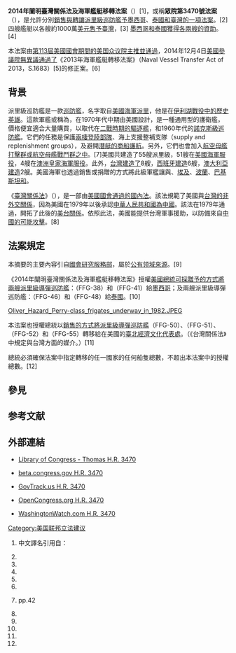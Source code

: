 **2014年闡明臺灣關係法及海軍艦艇移轉法案**（）\[1\]，或稱**眾院第3470號法案**（），是允許分別[銷售與轉讓](https://zh.wikipedia.org/wiki/銷售 "wikilink")[派里級巡防艦予](https://zh.wikipedia.org/wiki/派里級巡防艦 "wikilink")[墨西哥](../Page/墨西哥.md "wikilink")、[泰國和](https://zh.wikipedia.org/wiki/泰國 "wikilink")[臺灣的一項法案](../Page/臺灣.md "wikilink")。\[2\]四艘艦艇以各艘約1000萬[美元售予臺灣](../Page/美元.md "wikilink")，\[3\]
[墨西哥和](../Page/墨西哥.md "wikilink")[泰國獲得各兩艘的資助](https://zh.wikipedia.org/wiki/泰國 "wikilink")。\[4\]

本法案由[第113屆美國國會期間的](https://zh.wikipedia.org/wiki/第113屆美國國會 "wikilink")[美国众议院主推並通過](https://zh.wikipedia.org/wiki/美国众议院 "wikilink")，2014年12月4日[美國參議院無異議通過了](https://zh.wikipedia.org/wiki/美國參議院 "wikilink")《2013年海軍艦艇轉移法案》（Naval
Vessel Transfer Act of 2013，S.1683）\[5\]的修正案。\[6\]

## 背景

派里級巡防艦是一款[巡防艦](../Page/巡防艦.md "wikilink")，名字取自[美國海軍](../Page/美國海軍.md "wikilink")[派里](../Page/奧利弗·哈澤德·佩里.md "wikilink")，他是在[伊利湖戰役中的歷史英雄](https://zh.wikipedia.org/wiki/伊利湖戰役 "wikilink")。這款軍艦或稱為，在1970年代中期由美國設計，是一種通用型的護衛艦，價格便宜適合大量購買，以取代在[二戰時期的](https://zh.wikipedia.org/wiki/二戰 "wikilink")[驅逐艦](https://zh.wikipedia.org/wiki/驅逐艦 "wikilink")，和1960年代的[諾克斯級巡防艦](../Page/諾克斯級巡防艦.md "wikilink")。它們的任務是保護[兩棲登陸部隊](https://zh.wikipedia.org/wiki/兩棲登陸部隊 "wikilink")、海上支援整補支隊（supply
and replenishment
groups），及避開[潛艇的](../Page/潛艇.md "wikilink")[商船](https://zh.wikipedia.org/wiki/商船 "wikilink")[護航](https://zh.wikipedia.org/wiki/護航 "wikilink")。另外，它們也會加入[航空母艦打擊群或](../Page/航空母艦打擊群.md "wikilink")[航空母艦戰鬥群之中](../Page/航空母艦戰鬥群.md "wikilink")。\[7\]美國共建造了55艘派里級，51艘在[美國海軍服役](../Page/美國海軍.md "wikilink")，4艘在[澳洲皇家海軍服役](../Page/澳洲皇家海軍.md "wikilink")。此外，[台灣建造了](../Page/中華民國海軍.md "wikilink")8艘，[西班牙建造](../Page/西班牙海軍.md "wikilink")6艘，[澳大利亞建造](../Page/澳洲皇家海軍.md "wikilink")2艘。美國海軍也透過銷售或捐贈的方式將此級軍艦讓與、[埃及](https://zh.wikipedia.org/wiki/埃及海軍 "wikilink")、[波蘭](../Page/波蘭海軍.md "wikilink")、[巴基斯坦和](../Page/巴基斯坦海军.md "wikilink")。

《[臺灣關係法](../Page/臺灣關係法.md "wikilink")》（），是一部由[美國國會通過的](https://zh.wikipedia.org/wiki/美國國會 "wikilink")[國內法](https://zh.wikipedia.org/wiki/國內法 "wikilink")。該法規範了美國與[台灣的非外交關係](https://zh.wikipedia.org/wiki/台灣 "wikilink")，因為美國在1979年以後承認[中華人民共和國為](https://zh.wikipedia.org/wiki/中華人民共和國 "wikilink")[中國](../Page/中國.md "wikilink")。該法在1979年通過，開拓了此後的[美台關係](https://zh.wikipedia.org/wiki/美台關係 "wikilink")。依照此法，美國能提供台灣軍事援助，以防備來自[中國的可能攻擊](https://zh.wikipedia.org/wiki/中華人民共和國 "wikilink")。\[8\]

## 法案規定

本摘要的主要內容引自[國會研究服務部](https://zh.wikipedia.org/wiki/國會研究服務部 "wikilink")，屬於[公有领域來源](../Page/公有领域.md "wikilink")。\[9\]

《2014年闡明臺灣關係法及海軍艦艇移轉法案》授權[美國總統可採](https://zh.wikipedia.org/wiki/美國總統 "wikilink")[贈予的方式將兩艘](https://zh.wikipedia.org/wiki/贈予 "wikilink")[派里級導彈巡防艦](https://zh.wikipedia.org/wiki/派里級巡防艦 "wikilink")：（FFG-38）和（FFG-41）給[墨西哥](../Page/墨西哥.md "wikilink")；及兩艘派里級導彈巡防艦：（FFG-46）和（FFG-48）給[泰國](https://zh.wikipedia.org/wiki/泰國 "wikilink")。\[10\]

[Oliver_Hazard_Perry-class_frigates_underway_in_1982.JPEG](https://zh.wikipedia.org/wiki/File:Oliver_Hazard_Perry-class_frigates_underway_in_1982.JPEG "fig:Oliver_Hazard_Perry-class_frigates_underway_in_1982.JPEG")

本法案也授權總統以[銷售的方式將派里級導彈巡防艦](https://zh.wikipedia.org/wiki/銷售 "wikilink")（FFG-50）、（FFG-51）、（FFG-52）和（FFG-55）轉移給在美國的[臺北經濟文化代表處](../Page/臺北經濟文化代表處.md "wikilink")。（《台灣關係法》中規定與台灣方面的媒介。）\[11\]

總統必須確保法案中指定轉移的任一國家的任何船隻總數，不超出本法案中的授權總數。\[12\]

## 參見

## 参考文献

## 外部連結

  - [Library of Congress - Thomas
    H.R. 3470](http://hdl.loc.gov/loc.uscongress/legislation.113hr3470)

  - [beta.congress.gov
    H.R. 3470](http://beta.congress.gov/bill/113th-congress/house-bill/3470)

  - [GovTrack.us
    H.R. 3470](https://www.govtrack.us/congress/bills/113/hr3470)

  - [OpenCongress.org
    H.R. 3470](https://archive.is/20140405201108/http://www.opencongress.org/bill/hr3470-113/show)

  - [WashingtonWatch.com
    H.R. 3470](http://www.washingtonwatch.com/bills/show/113_HR_3470.html)

[Category:美国联邦立法建议](https://zh.wikipedia.org/wiki/Category:美国联邦立法建议 "wikilink")

1.  中文譯名引用自：

2.
3.

4.
5.

6.

7.   pp.42

8.

9.

10.
11.
12.